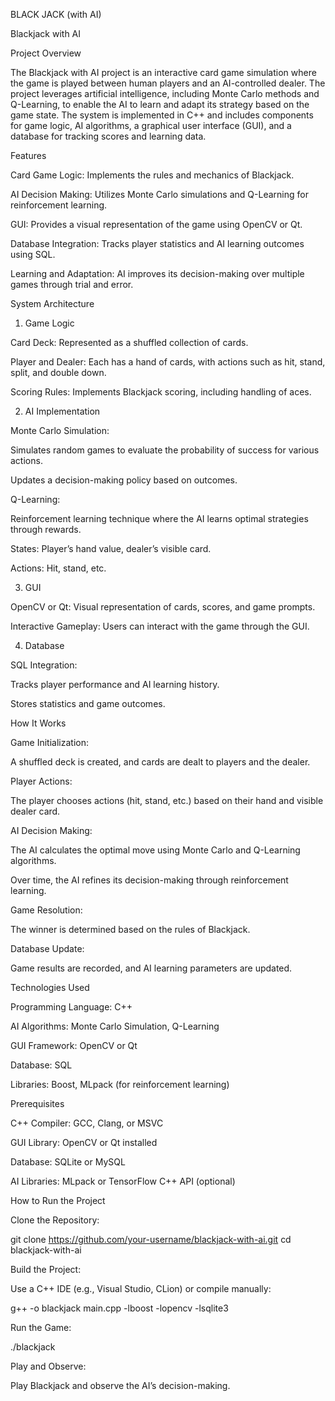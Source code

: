 BLACK JACK (with AI)

Blackjack with AI

Project Overview

The Blackjack with AI project is an interactive card game simulation where the game is played between human players and an AI-controlled dealer. The project leverages artificial intelligence, including Monte Carlo methods and Q-Learning, to enable the AI to learn and adapt its strategy based on the game state. The system is implemented in C++ and includes components for game logic, AI algorithms, a graphical user interface (GUI), and a database for tracking scores and learning data.

Features

Card Game Logic: Implements the rules and mechanics of Blackjack.

AI Decision Making: Utilizes Monte Carlo simulations and Q-Learning for reinforcement learning.

GUI: Provides a visual representation of the game using OpenCV or Qt.

Database Integration: Tracks player statistics and AI learning outcomes using SQL.

Learning and Adaptation: AI improves its decision-making over multiple games through trial and error.

System Architecture

1. Game Logic

Card Deck: Represented as a shuffled collection of cards.

Player and Dealer: Each has a hand of cards, with actions such as hit, stand, split, and double down.

Scoring Rules: Implements Blackjack scoring, including handling of aces.

2. AI Implementation

Monte Carlo Simulation:

Simulates random games to evaluate the probability of success for various actions.

Updates a decision-making policy based on outcomes.

Q-Learning:

Reinforcement learning technique where the AI learns optimal strategies through rewards.

States: Player’s hand value, dealer’s visible card.

Actions: Hit, stand, etc.

3. GUI

OpenCV or Qt: Visual representation of cards, scores, and game prompts.

Interactive Gameplay: Users can interact with the game through the GUI.

4. Database

SQL Integration:

Tracks player performance and AI learning history.

Stores statistics and game outcomes.

How It Works

Game Initialization:

A shuffled deck is created, and cards are dealt to players and the dealer.

Player Actions:

The player chooses actions (hit, stand, etc.) based on their hand and visible dealer card.

AI Decision Making:

The AI calculates the optimal move using Monte Carlo and Q-Learning algorithms.

Over time, the AI refines its decision-making through reinforcement learning.

Game Resolution:

The winner is determined based on the rules of Blackjack.

Database Update:

Game results are recorded, and AI learning parameters are updated.

Technologies Used

Programming Language: C++

AI Algorithms: Monte Carlo Simulation, Q-Learning

GUI Framework: OpenCV or Qt

Database: SQL

Libraries: Boost, MLpack (for reinforcement learning)

Prerequisites

C++ Compiler: GCC, Clang, or MSVC

GUI Library: OpenCV or Qt installed

Database: SQLite or MySQL

AI Libraries: MLpack or TensorFlow C++ API (optional)

How to Run the Project

Clone the Repository:

git clone https://github.com/your-username/blackjack-with-ai.git
cd blackjack-with-ai

Build the Project:

Use a C++ IDE (e.g., Visual Studio, CLion) or compile manually:

g++ -o blackjack main.cpp -lboost -lopencv -lsqlite3

Run the Game:

./blackjack

Play and Observe:

Play Blackjack and observe the AI’s decision-making.

